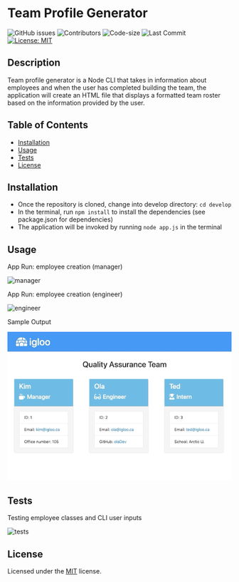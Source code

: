 
# Team Profile Generator

![GitHub issues](https://img.shields.io/github/issues-raw/Lagbana/employee-profile-generator) ![Contributors](https://img.shields.io/github/contributors/Lagbana/employee-profile-generator) ![Code-size](https://img.shields.io/github/languages/code-size/Lagbana/employee-profile-generator) ![Last Commit](https://img.shields.io/github/last-commit/Lagbana/employee-profile-generator) [![License: MIT](https://img.shields.io/badge/License-MIT-yellow.svg)](https://opensource.org/licenses/MIT)

## Description
Team profile generator is a Node CLI that takes in information about employees and when the user has completed building the team, the application will create an HTML file that displays a formatted team roster based on the information provided by the user.

## Table of Contents

* [Installation](#installation)
* [Usage](#usage)
* [Tests](#tests)
* [License](#license)

## Installation
  
 - Once the repository is cloned, change into develop directory: `cd develop` 
 - In the terminal, run `npm install` to install the dependencies (see package.json for dependencies) 
 - The application will be invoked by running `node app.js` in the terminal

## Usage

App Run: employee creation (manager)

![manager](./assets/app1.gif)

App Run: employee creation (engineer)

![engineer](./assets/app2.gif)

Sample Output

![output](./assets/output.png)


## Tests
Testing employee classes and CLI user inputs

![tests](./assets/tests.gif)

## License
Licensed under the [MIT](https://choosealicense.com/licenses/mit/) license.
